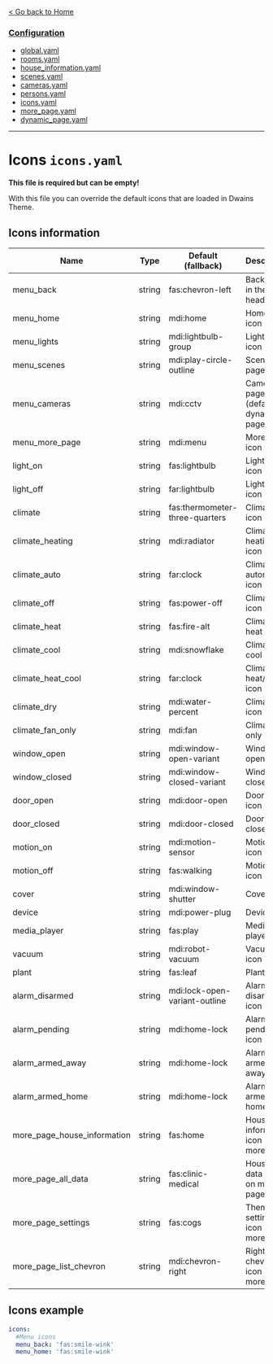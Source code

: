 [< Go back to Home](../index.md)

### [Configuration](index.md)
* [global.yaml](global.md)
* [rooms.yaml](rooms.md)
* [house_information.yaml](house_information.md)
* [scenes.yaml](scenes.md)
* [cameras.yaml](cameras.md)
* [persons.yaml](persons.md)
* [icons.yaml](icons.md)
* [more_page.yaml](more_page.md)
* [dynamic_page.yaml](dynamic_page.md)

---

# Icons `icons.yaml`

**This file is required but can be empty!**

With this file you can override the default icons that are loaded in Dwains Theme.

## Icons information

| Name | Type | Default (fallback) | Description |
|------------------------|--------|--------------------------------|-------------------------------------|
| menu_back | string | fas:chevron-left | Back icon in the header |
| menu_home | string | mdi:home | Home page icon |
| menu_lights | string | mdi:lightbulb-group | Lights page icon |
| menu_scenes | string | mdi:play-circle-outline | Scenes page icon |
| menu_cameras | string | mdi:cctv | Cameras page icon (default for dynamics page) |
| menu_more_page | string | mdi:menu | More page icon |
| light_on | string | fas:lightbulb | Light on icon |
| light_off | string | far:lightbulb | Light off icon |
| climate | string | fas:thermometer-three-quarters | Climate icon |
| climate_heating | string | mdi:radiator | Climate heating icon |
| climate_auto | string | far:clock | Climate automode icon |
| climate_off | string | fas:power-off | Climate off icon |
| climate_heat | string | fas:fire-alt | Climate heat icon |
| climate_cool | string | mdi:snowflake | Climate cool icon |
| climate_heat_cool | string | far:clock | Climate heat/cool icon |
| climate_dry | string | mdi:water-percent | Climate dry icon |
| climate_fan_only | string | mdi:fan | Climate fan only icon |
| window_open | string | mdi:window-open-variant | Window open icon |
| window_closed | string | mdi:window-closed-variant | Window closed icon |
| door_open | string | mdi:door-open | Door open icon |
| door_closed | string | mdi:door-closed | Door closed icon |
| motion_on | string | mdi:motion-sensor | Motion on icon |
| motion_off | string | fas:walking | Motion off icon |
| cover | string | mdi:window-shutter | Cover icon |
| device | string | mdi:power-plug | Device icon |
| media_player | string | fas:play | Media player icon |
| vacuum | string | mdi:robot-vacuum | Vacuum icon |
| plant | string | fas:leaf | Plant icon |
| alarm_disarmed | string | mdi:lock-open-variant-outline | Alarm disarmed icon |
| alarm_pending | string | mdi:home-lock | Alarm pending icon |
| alarm_armed_away | string | mdi:home-lock | Alarm armed away mode |
| alarm_armed_home | string | mdi:home-lock | Alarm armed home mode |
| more_page_house_information | string | fas:home | House information icon on more page |
| more_page_all_data | string | fas:clinic-medical | House all data icon on more page |
| more_page_settings | string | fas:cogs | Theme settings icon on more page |
| more_page_list_chevron | string | mdi:chevron-right | Right chevron icon on more page |

## Icons example
```YAML
icons:
  #Menu icons
  menu_back: 'fas:smile-wink'
  menu_home: 'fas:smile-wink'
```    